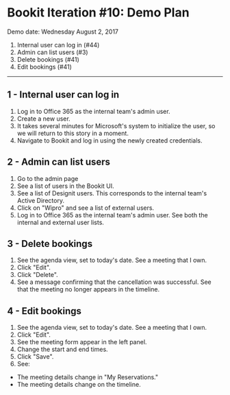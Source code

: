 
# Bookit Iteration #10: Demo Plan

Demo date: Wednesday August 2, 2017

1) Internal user can log in (#44)
2) Admin can list users (#3)
3) Delete bookings (#41)
4) Edit bookings (#41)

------------------------------------------------------------------------------

## 1 - Internal user can log in
1) Log in to Office 365 as the internal team's admin user.
2) Create a new user.
3) It takes several minutes for Microsoft's system to initialize the user, so we will return to this story in a moment.
4) Navigate to Bookit and log in using the newly created credentials.

## 2 - Admin can list users
1) Go to the admin page
2) See a list of users in the Bookit UI.
3) See a list of Designit users. This corresponds to the internal team's Active Directory.
4) Click on "Wipro" and see a list of external users.
5) Log in to Office 365 as the internal team's admin user. See both the internal and external user lists.

## 3 - Delete bookings
1) See the agenda view, set to today's date. See a meeting that I own.
2) Click "Edit".
3) Click "Delete".
4) See a message confirming that the cancellation was successful. See that the meeting no longer appears in the timeline.

## 4 - Edit bookings
1) See the agenda view, set to today's date. See a meeting that I own.
2) Click "Edit".
3) See the meeting form appear in the left panel.
4) Change the start and end times.
5) Click "Save".
6) See:
- The meeting details change in "My Reservations."
- The meeting details change on the timeline.



